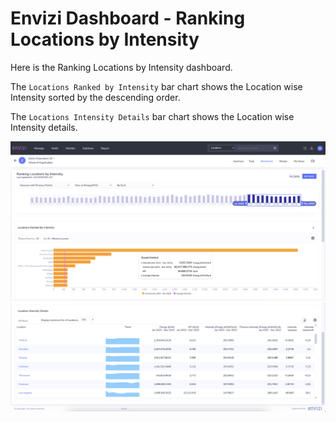 # Envizi Dashboard - Ranking Locations by Intensity

Here is the Ranking Locations by Intensity dashboard.

The `Locations Ranked by Intensity` bar chart shows the Location wise Intensity sorted by the descending order.

The `Locations Intensity Details` bar chart shows the Location wise Intensity details.

<img src="images/image-01.png">

<img src="images/image-02.png">

